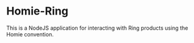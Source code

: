 Homie-Ring
=========

This is a NodeJS application for interacting with Ring products using the Homie convention.

